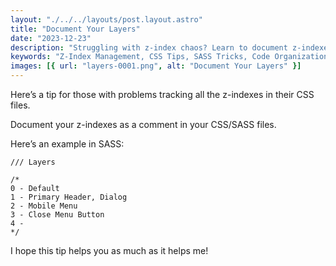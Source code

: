 ```yaml
---
layout: "./../../layouts/post.layout.astro"
title: "Document Your Layers"
date: "2023-12-23"
description: "Struggling with z-index chaos? Learn to document z-indexes in CSS/SASS files using comments. Enhance code clarity and streamline layering effortlessly."
keywords: "Z-Index Management, CSS Tips, SASS Tricks, Code Organization, Layering in CSS, Web Development, Code Clarity, Z-Index Best Practices"
images: [{ url: "layers-0001.png", alt: "Document Your Layers" }]
---
```


Here’s a tip for those with problems tracking all the z-indexes in their CSS files.

Document your z-indexes as a comment in your CSS/SASS files.

Here’s an example in SASS:

```
/// Layers

/*
0 - Default
1 - Primary Header, Dialog
2 - Mobile Menu
3 - Close Menu Button
4 -
*/
```

I hope this tip helps you as much as it helps me!
